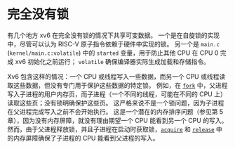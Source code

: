 # 完全没有锁

有几个地方 xv6 在完全没有锁的情况下共享可变数据。
一个是在自旋锁的实现中，尽管可以认为 RISC-V 原子指令依赖于硬件中实现的锁。
另一个是 `main.c` (`kernel/main.c:volatile`) 中的 `started` 变量，用于防止其他 CPU 在 CPU 0 完成 xv6 初始化之前运行；
`volatile` 确保编译器实际生成加载和存储指令。

Xv6 包含这样的情况：一个 CPU 或线程写入一些数据，而另一个 CPU 或线程读取这些数据，但没有专门用于保护这些数据的特定锁。
例如，在 [`fork`](/source/xv6-riscv/user/user.h.md) 中，父进程写入子进程的用户内存页，而子进程（一个不同的线程，可能在不同的 CPU 上）读取这些页；没有锁明确保护这些页。
这严格来说不是一个锁问题，因为子进程在父进程完成写入之前不会开始执行。
这是一个潜在的内存排序问题（参见第 5 章），因为没有内存屏障，就没有理由期望一个 CPU 能看到另一个 CPU 的写入。
然而，由于父进程释放锁，并且子进程在启动时获取锁，[`acquire`](/source/xv6-riscv/kernel/defs.h.md) 和 [`release`](/source/xv6-riscv/kernel/defs.h.md) 中的内存屏障确保了子进程的 CPU 能看到父进程的写入。